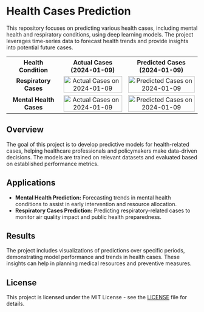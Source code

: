 # Health Cases Prediction

This repository focuses on predicting various health cases, including mental health and respiratory conditions, using deep learning models. The project leverages time-series data to forecast health trends and provide insights into potential future cases.

<table>
  <tr>
    <th style="text-align: center; font-weight: bold;">Health Condition</th>
    <th style="text-align: center; font-weight: bold;">Actual Cases (2024-01-09)</th>
    <th style="text-align: center; font-weight: bold;">Predicted Cases (2024-01-09)</th>
  </tr>
  <tr>
    <td style="text-align: center; font-weight: bold;">Respiratory Cases</td>
    <td style="text-align: center;">
      <img src="https://github.com/user-attachments/assets/d33eb868-6a8f-4c9b-bfee-a0c9f23fa2c0" alt="Actual Cases on 2024-01-09" style="width: 100%;" />
    </td>
    <td style="text-align: center;">
      <img src="https://github.com/user-attachments/assets/2b2a475c-efc6-483f-9c95-c95b20f6b819" alt="Predicted Cases on 2024-01-09" style="width: 100%;" />
    </td>
  </tr>
  <tr>
    <td style="text-align: center; font-weight: bold;">Mental Health Cases</td>
    <td style="text-align: center;">
      <img src="https://github.com/user-attachments/assets/018ddcaf-d4d8-4d52-b2b9-065f3e53ea80" alt="Actual Cases on 2024-01-09" style="width: 100%;" />
    </td>
    <td style="text-align: center;">
      <img src="https://github.com/user-attachments/assets/44bd4263-fe39-49c5-ac38-55d7ac28ecd1" alt="Predicted Cases on 2024-01-09" style="width: 100%;" />
    </td>
  </tr>
</table>


## Overview

The goal of this project is to develop predictive models for health-related cases, helping healthcare professionals and policymakers make data-driven decisions. The models are trained on relevant datasets and evaluated based on established performance metrics.

## Applications

- **Mental Health Prediction:** Forecasting trends in mental health conditions to assist in early intervention and resource allocation.
- **Respiratory Cases Prediction:** Predicting respiratory-related cases to monitor air quality impact and public health preparedness.

## Results

The project includes visualizations of predictions over specific periods, demonstrating model performance and trends in health cases. These insights can help in planning medical resources and preventive measures.

## License

This project is licensed under the MIT License - see the [LICENSE](LICENSE) file for details.

